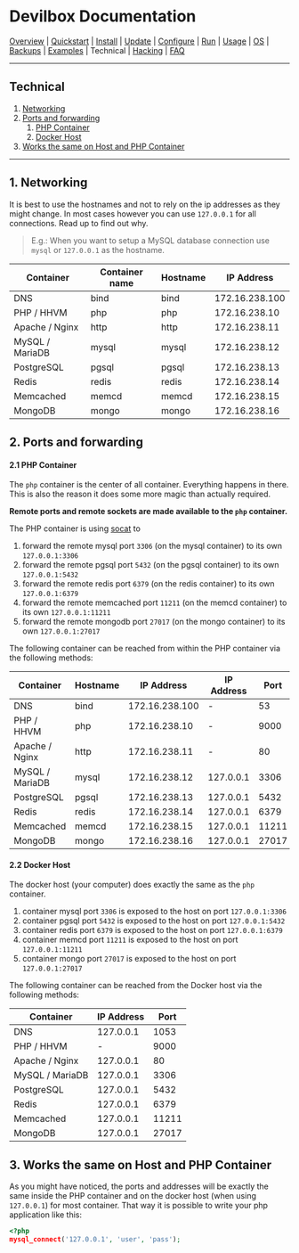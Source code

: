 # Devilbox Documentation

[Overview](README.md) |
[Quickstart](Quickstart.md) |
[Install](Install.md) |
[Update](Update.md) |
[Configure](Configure.md) |
[Run](Run.md) |
[Usage](Usage.md) |
[OS](OS.md) |
[Backups](Backups.md) |
[Examples](Examples.md) |
Technical |
[Hacking](Hacking.md) |
[FAQ](FAQ.md)

---

## Technical

1. [Networking](#1-networking)
2. [Ports and forwarding](#2-ports-and-forwarding)
    1. [PHP Container](#21-php-container)
    2. [Docker Host](#22-docker-host)
3. [Works the same on Host and PHP Container](#3-works-the-same-on-host-and-php-container)

---

## 1. Networking

It is best to use the hostnames and not to rely on the ip addresses as they might change. In most cases however you can use `127.0.0.1` for all connections. Read up to find out why.

> E.g.: When you want to setup a MySQL database connection use `mysql` or `127.0.0.1` as the hostname.

| Container       | Container name  | Hostname  | IP Address     |
|-----------------|-----------------|-----------|----------------|
| DNS             | bind            | bind      | 172.16.238.100 |
| PHP / HHVM      | php             | php       | 172.16.238.10  |
| Apache / Nginx  | http            | http      | 172.16.238.11  |
| MySQL / MariaDB | mysql           | mysql     | 172.16.238.12  |
| PostgreSQL      | pgsql           | pgsql     | 172.16.238.13  |
| Redis           | redis           | redis     | 172.16.238.14  |
| Memcached       | memcd           | memcd     | 172.16.238.15  |
| MongoDB         | mongo           | mongo     | 172.16.238.16  |


## 2. Ports and forwarding

#### 2.1 PHP Container

The `php` container is the center of all container. Everything happens in there.
This is also the reason it does some more magic than actually required.

**Remote ports and remote sockets are made available to the `php` container.**

The PHP container is using [socat](https://linux.die.net/man/1/socat) to

1. forward the remote mysql port `3306` (on the mysql container) to its own `127.0.0.1:3306`
2. forward the remote pgsql port `5432` (on the pgsql container) to its own `127.0.0.1:5432`
3. forward the remote redis port `6379` (on the redis container) to its own `127.0.0.1:6379`
4. forward the remote memcached port `11211` (on the memcd container) to its own `127.0.0.1:11211`
5. forward the remote mongodb port `27017` (on the mongo container) to its own `127.0.0.1:27017`

The following container can be reached from within the PHP container via the following methods:

| Container       | Hostname  | IP Address     | IP Address | Port  |
|-----------------|-----------|----------------|------------|-------|
| DNS             | bind      | 172.16.238.100 | -          |    53 |
| PHP / HHVM      | php       | 172.16.238.10  | -          |  9000 |
| Apache / Nginx  | http      | 172.16.238.11  | -          |    80 |
| MySQL / MariaDB | mysql     | 172.16.238.12  | 127.0.0.1  |  3306 |
| PostgreSQL      | pgsql     | 172.16.238.13  | 127.0.0.1  |  5432 |
| Redis           | redis     | 172.16.238.14  | 127.0.0.1  |  6379 |
| Memcached       | memcd     | 172.16.238.15  | 127.0.0.1  | 11211 |
| MongoDB         | mongo     | 172.16.238.16  | 127.0.0.1  | 27017 |

#### 2.2 Docker Host

The docker host (your computer) does exactly the same as the `php` container.

1. container mysql port `3306` is exposed to the host on port `127.0.0.1:3306`
2. container pgsql port `5432` is exposed to the host on port `127.0.0.1:5432`
3. container redis port `6379` is exposed to the host on port `127.0.0.1:6379`
3. container memcd port `11211` is exposed to the host on port `127.0.0.1:11211`
3. container mongo port `27017` is exposed to the host on port `127.0.0.1:27017`

The following container can be reached from the Docker host via the following methods:

| Container       | IP Address | Port  |
|-----------------|------------|-------|
| DNS             | 127.0.0.1  |  1053 |
| PHP / HHVM      | -          |  9000 |
| Apache / Nginx  | 127.0.0.1  |    80 |
| MySQL / MariaDB | 127.0.0.1  |  3306 |
| PostgreSQL      | 127.0.0.1  |  5432 |
| Redis           | 127.0.0.1  |  6379 |
| Memcached       | 127.0.0.1  | 11211 |
| MongoDB         | 127.0.0.1  | 27017 |


## 3. Works the same on Host and PHP Container

As you might have noticed, the ports and addresses will be exactly the same inside the PHP container and on the docker host (when using `127.0.0.1`) for most container. That way it is possible to write your php application like this:

```php
<?php
mysql_connect('127.0.0.1', 'user', 'pass');
```
